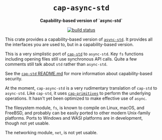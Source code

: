 <div align="center">
  <h1><code>cap-async-std</code></h1>

  <p>
    <strong>Capability-based version of `async-std`</strong>
  </p>

  <p>
    <a href="https://github.com/sunfishcode/cap-std/actions?query=workflow%3ACI"><img src="https://github.com/sunfishcode/cap-std/workflows/CI/badge.svg" alt="build status" /></a>
  </p>
</div>

This crate provides a capability-based version of [`async-std`]. It provides all the
interfaces you are used to, but in a capability-based version.

This is a very simplistic port of [`cap-std`] to `async-std`. Key `fs` functions
including opening files still use synchronous API calls. Quite a few comments still
talk about `std` rather than `async-std`.

See the [`cap-std` README.md] for more information about capability-based security.

[`async-std`]: https://crates.io/crates/async-std
[`cap-std`]: https://crates.io/crates/cap-std
[`cap-std` README.md]: https://github.com/sunfishcode/cap-std/blob/main/README.md

At the moment, `cap-async-std` is a very rudimentary translation of `cap-std` to
`async-std`. Like `cap-std`, it uses [`cap-primitives`] to perform the underlying
operations. It hasn't yet been optimized to make effective use of `async`.

The filesystem module, `fs`, is known to compile on Linux, macOS, and FreeBSD, and
probably can be easily ported to other modern Unix-family platforms. Ports to
Windows and WASI platforms are in development, though not yet usable.

The networking module, `net`, is not yet usable.

[`cap-primitives`]: https://crates.io/crates/cap-primitives
